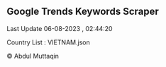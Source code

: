 

## Google Trends Keywords Scraper 
 
Last Update 06-08-2023 , 02:44:20

Country List :
VIETNAM.json



© Abdul Muttaqin 
